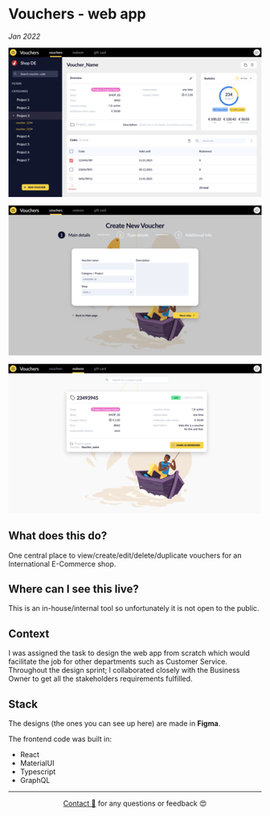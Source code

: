 # Vouchers - web app

_Jan 2022_

![voucher-detail](assets/voucher-detail_page.png)

![voucher-wizzard](assets/voucher-wizzard-01.png)

![voucher-redeem](assets/voucher-redeem.png)

## What does this do?

One central place to view/create/edit/delete/duplicate vouchers for an International E-Commerce shop.

## Where can I see this live?

This is an in-house/internal tool so unfortunately it is not open to the public.

## Context

I was assigned the task to design the web app from scratch which would facilitate the job for other departments such as Customer Service.  
Throughout the design sprint; I collaborated closely with the Business Owner to get all the stakeholders requirements fulfilled.

## Stack

The designs (the ones you can see up here) are made in **Figma**.

The frontend code was built in:

- React
- MaterialUI
- Typescript
- GraphQL

---
  
<div style="text-align: center;">

[Contact 🐨](docs/aboutLy.md) for any questions or feedback 😍 

</div>
